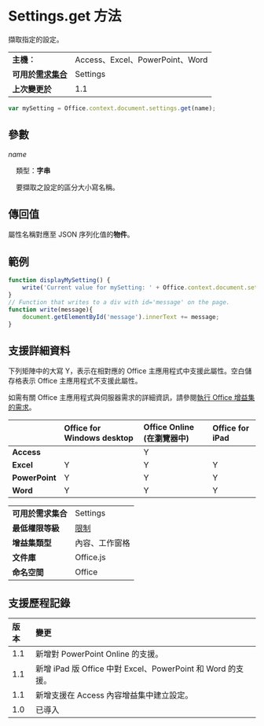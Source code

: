 
# Settings.get 方法
擷取指定的設定。

|||
|:-----|:-----|
|**主機︰**|Access、Excel、PowerPoint、Word|
|**可用於[需求集合](../../docs/overview/specify-office-hosts-and-api-requirements.md)**|Settings|
|**上次變更於**|1.1|

```js
var mySetting = Office.context.document.settings.get(name);
```


## 參數



_name_<br/>
&nbsp;&nbsp;&nbsp;&nbsp;類型：**字串**

&nbsp;&nbsp;&nbsp;&nbsp;要擷取之設定的區分大小寫名稱。

    



## 傳回值

屬性名稱對應至 JSON 序列化值的**物件**。


## 範例




```js
function displayMySetting() {
    write('Current value for mySetting: ' + Office.context.document.settings.get('mySetting'));
}
// Function that writes to a div with id='message' on the page.
function write(message){
    document.getElementById('message').innerText += message; 
}
```




## 支援詳細資料


下列矩陣中的大寫 Y，表示在相對應的 Office 主應用程式中支援此屬性。空白儲存格表示 Office 主應用程式不支援此屬性。

如需有關 Office 主應用程式與伺服器需求的詳細資訊，請參閱[執行 Office 增益集的需求](../../docs/overview/requirements-for-running-office-add-ins.md)。



||**Office for Windows desktop**|**Office Online (在瀏覽器中)**|**Office for iPad**|
|:-----|:-----|:-----|:-----|
|**Access**||Y||
|**Excel**|Y|Y|Y|
|**PowerPoint**|Y|Y|Y|
|**Word**|Y|Y|Y|

|||
|:-----|:-----|
|**可用於需求集合**|Settings|
|**最低權限等級**|[限制](../../docs/develop/requesting-permissions-for-api-use-in-content-and-task-pane-add-ins.md)|
|**增益集類型**|內容、工作窗格|
|**文件庫**|Office.js|
|**命名空間**|Office|

## 支援歷程記錄




|**版本**|**變更**|
|:-----|:-----|
|1.1|新增對 PowerPoint Online 的支援。|
|1.1|新增 iPad 版 Office 中對 Excel、PowerPoint 和 Word 的支援。|
|1.1|新增支援在 Access 內容增益集中建立設定。|
|1.0|已導入|
